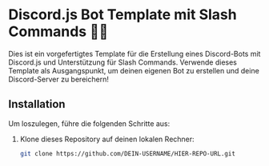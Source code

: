 # Discord.js Bot Template mit Slash Commands 🤖✨

Dies ist ein vorgefertigtes Template für die Erstellung eines Discord-Bots mit Discord.js und Unterstützung für Slash Commands. Verwende dieses Template als Ausgangspunkt, um deinen eigenen Bot zu erstellen und deine Discord-Server zu bereichern!

## Installation

Um loszulegen, führe die folgenden Schritte aus:

1. Klone dieses Repository auf deinen lokalen Rechner:

   ```bash
   git clone https://github.com/DEIN-USERNAME/HIER-REPO-URL.git
   ```
